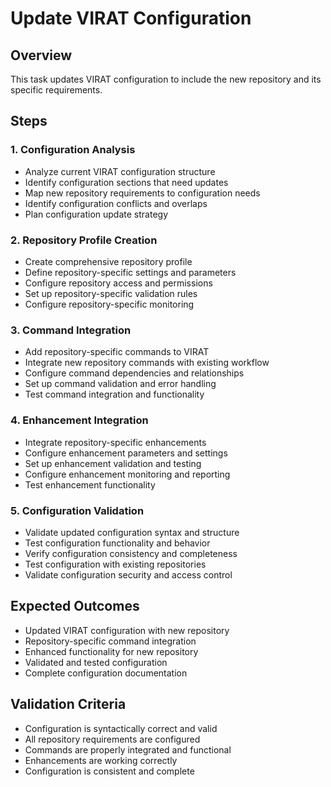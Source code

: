 # Update VIRAT Configuration

## Overview

This task updates VIRAT configuration to include the new repository and its specific requirements.

## Steps

### 1. Configuration Analysis

- Analyze current VIRAT configuration structure
- Identify configuration sections that need updates
- Map new repository requirements to configuration needs
- Identify configuration conflicts and overlaps
- Plan configuration update strategy

### 2. Repository Profile Creation

- Create comprehensive repository profile
- Define repository-specific settings and parameters
- Configure repository access and permissions
- Set up repository-specific validation rules
- Configure repository-specific monitoring

### 3. Command Integration

- Add repository-specific commands to VIRAT
- Integrate new repository commands with existing workflow
- Configure command dependencies and relationships
- Set up command validation and error handling
- Test command integration and functionality

### 4. Enhancement Integration

- Integrate repository-specific enhancements
- Configure enhancement parameters and settings
- Set up enhancement validation and testing
- Configure enhancement monitoring and reporting
- Test enhancement functionality

### 5. Configuration Validation

- Validate updated configuration syntax and structure
- Test configuration functionality and behavior
- Verify configuration consistency and completeness
- Test configuration with existing repositories
- Validate configuration security and access control

## Expected Outcomes

- Updated VIRAT configuration with new repository
- Repository-specific command integration
- Enhanced functionality for new repository
- Validated and tested configuration
- Complete configuration documentation

## Validation Criteria

- Configuration is syntactically correct and valid
- All repository requirements are configured
- Commands are properly integrated and functional
- Enhancements are working correctly
- Configuration is consistent and complete
